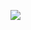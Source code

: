 ![](http://www.plantuml.com/plantuml/proxy?cache=no&src=https://raw.githubusercontent.com/oleksandrblazhko/eai205-shapovalova/with_laboratory_work_7/2.7-PlantUML/UML-ConceptClasses.puml)
